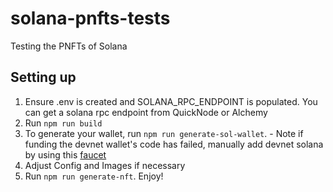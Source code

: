 # solana-pnfts-tests
Testing the PNFTs of Solana

## Setting up
1. Ensure .env is created and SOLANA_RPC_ENDPOINT is populated. You can get a solana rpc endpoint from QuickNode or Alchemy
2. Run `npm run build`
3. To generate your wallet, run `npm run generate-sol-wallet`. - Note if funding the devnet wallet's code has failed, manually add devnet solana by using this [faucet](https://faucet.solana.com/)
4. Adjust Config and Images if necessary
5. Run `npm run generate-nft`. Enjoy!
